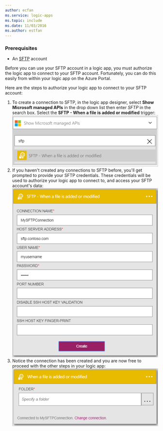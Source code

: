 ```yaml
---
author: ecfan
ms.service: logic-apps
ms.topic: include
ms.date: 11/03/2016
ms.author: estfan
---
```

### Prerequisites
* An [SFTP](https://en.wikipedia.org/wiki/SSH_File_Transfer_Protocol) account  

Before you can use your SFTP account in a logic app, you must authorize the logic app to connect to your SFTP account. Fortunately, you can do this easily from within your logic app on the Azure Portal.  

Here are the steps to authorize your logic app to connect to your SFTP account:  

1. To create a connection to SFTP, in the logic app designer, select **Show Microsoft managed APIs** in the drop down list then enter *SFTP* in the search box. Select the **SFTP - When a file is added or modified** trigger:  
   ![SFTP online connection image 1](./media/connectors-create-api-sftp/sftp-1.png)  
2. If you haven't created any connections to SFTP before, you'll get prompted to provide your SFTP credentials. These credentials will be used to authorize your logic app to connect to, and access your SFTP account's data:  
   ![SFTP online connection image 2](./media/connectors-create-api-sftp/sftp-2.png)  
3. Notice the connection has been created and you are now free to proceed with the other steps in your logic app:   
   ![SFTP online connection image 3](./media/connectors-create-api-sftp/sftp-3.png) 

